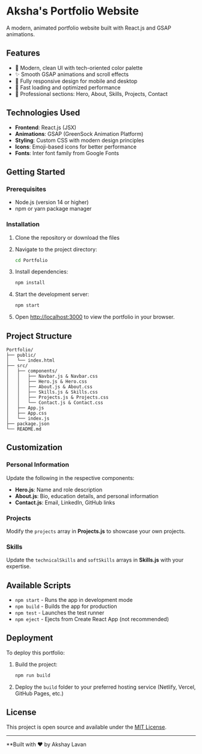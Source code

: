 # Aksha's Portfolio Website

A modern, animated portfolio website built with React.js and GSAP animations.

## Features

- 🎨 Modern, clean UI with tech-oriented color palette
- ✨ Smooth GSAP animations and scroll effects
- 📱 Fully responsive design for mobile and desktop
- 🚀 Fast loading and optimized performance
- 💼 Professional sections: Hero, About, Skills, Projects, Contact

## Technologies Used

- **Frontend**: React.js (JSX)
- **Animations**: GSAP (GreenSock Animation Platform)
- **Styling**: Custom CSS with modern design principles
- **Icons**: Emoji-based icons for better performance
- **Fonts**: Inter font family from Google Fonts

## Getting Started

### Prerequisites

- Node.js (version 14 or higher)
- npm or yarn package manager

### Installation

1. Clone the repository or download the files
2. Navigate to the project directory:
   ```bash
   cd Portfolio
   ```

3. Install dependencies:
   ```bash
   npm install
   ```

4. Start the development server:
   ```bash
   npm start
   ```

5. Open [http://localhost:3000](http://localhost:3000) to view the portfolio in your browser.

## Project Structure

```
Portfolio/
├── public/
│   └── index.html
├── src/
│   ├── components/
│   │   ├── Navbar.js & Navbar.css
│   │   ├── Hero.js & Hero.css
│   │   ├── About.js & About.css
│   │   ├── Skills.js & Skills.css
│   │   ├── Projects.js & Projects.css
│   │   └── Contact.js & Contact.css
│   ├── App.js
│   ├── App.css
│   └── index.js
├── package.json
└── README.md
```

## Customization

### Personal Information
Update the following in the respective components:
- **Hero.js**: Name and role description
- **About.js**: Bio, education details, and personal information
- **Contact.js**: Email, LinkedIn, GitHub links

### Projects
Modify the `projects` array in **Projects.js** to showcase your own projects.

### Skills
Update the `technicalSkills` and `softSkills` arrays in **Skills.js** with your expertise.

## Available Scripts

- `npm start` - Runs the app in development mode
- `npm build` - Builds the app for production
- `npm test` - Launches the test runner
- `npm eject` - Ejects from Create React App (not recommended)

## Deployment

To deploy this portfolio:

1. Build the project:
   ```bash
   npm run build
   ```

2. Deploy the `build` folder to your preferred hosting service (Netlify, Vercel, GitHub Pages, etc.)

## License

This project is open source and available under the [MIT License](LICENSE).

---

**Built with ❤️ by Akshay Lavan
